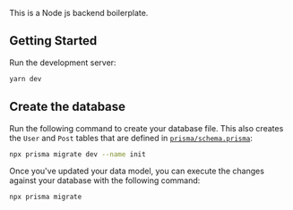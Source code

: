 This is a Node js backend boilerplate.

## Getting Started

Run the development server:

```bash
yarn dev
```

## Create the database

Run the following command to create your database file. This also creates the `User` and `Post` tables that are defined in [`prisma/schema.prisma`](./prisma/schema.prisma):

```bash
npx prisma migrate dev --name init
```

Once you've updated your data model, you can execute the changes against your database with the following command:

```bash
npx prisma migrate
```
